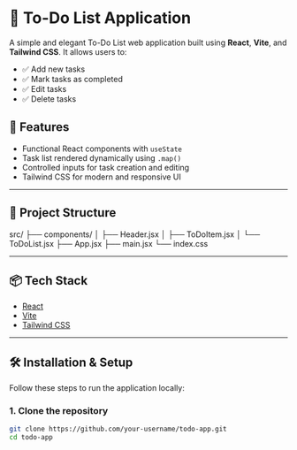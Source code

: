 # 📝 To-Do List Application

A simple and elegant To-Do List web application built using **React**, **Vite**, and **Tailwind CSS**. It allows users to:

- ✅ Add new tasks
- ✅ Mark tasks as completed
- ✅ Edit tasks
- ✅ Delete tasks

## 🚀 Features

- Functional React components with `useState`
- Task list rendered dynamically using `.map()`
- Controlled inputs for task creation and editing
- Tailwind CSS for modern and responsive UI

---

## 📁 Project Structure

src/
├── components/
│ ├── Header.jsx
│ ├── ToDoItem.jsx
│ └── ToDoList.jsx
├── App.jsx
├── main.jsx
└── index.css


---

## 📦 Tech Stack

- [React](https://reactjs.org/)
- [Vite](https://vitejs.dev/)
- [Tailwind CSS](https://tailwindcss.com/)

---

## 🛠️ Installation & Setup

Follow these steps to run the application locally:

### 1. Clone the repository

```bash
git clone https://github.com/your-username/todo-app.git
cd todo-app
